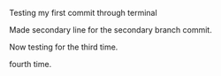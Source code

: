 Testing my first commit through terminal


Made secondary line for the secondary branch commit.


Now testing for the third time.


fourth time.